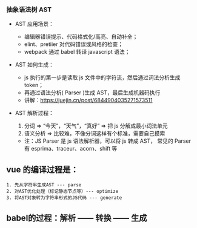 ### 抽象语法树 AST

- AST 应用场景：
    - 编辑器错误提示、代码格式化/高亮、自动补全；
    - elint、pretiier 对代码错误或风格的检查；
    - webpack 通过 babel 转译 javascript 语法；

- AST 如何生成：
    - js 执行的第一步是读取 js 文件中的字符流，然后通过词法分析生成 token；
    - 再通过语法分析( Parser )生成 AST，最后生成机器码执行
    - 讲解：https://juejin.cn/post/6844904035271573511

- AST 解析过程：
    1. 分词 => “今天”，“天气”，“真好” => 把 js 分解成最小词法单元
    2. 语义分析 => 比较难，不像分词这样有个标准，需要自己摸索

    - 注：JS Parser 是 js 语法解析器，可以将 js 转成 AST，
        常见的 Parser 有 esprima、traceur、acorn、shift 等



## vue 的编译过程是：
    1. 先从字符串生成AST --- parse
    2. 对AST优化处理（标记静态节点等）--- optimize
    3. 将AST对象转为字符串形式的JS代码 --- generate



## babel的过程：解析 —— 转换 —— 生成